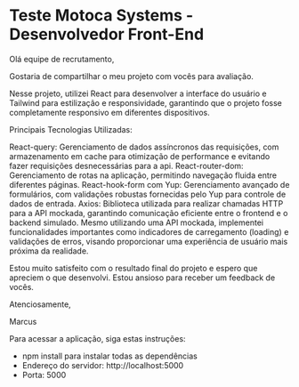 # Teste Motoca Systems - Desenvolvedor Front-End

Olá equipe de recrutamento,

Gostaria de compartilhar o meu projeto com vocês para avaliação.

Nesse projeto, utilizei React para desenvolver a interface do usuário e Tailwind para estilização e responsividade, garantindo que o projeto fosse completamente responsivo em diferentes dispositivos.

Principais Tecnologias Utilizadas:

React-query: Gerenciamento de dados assíncronos das requisições, com armazenamento em cache para otimização de performance e evitando fazer requisições desnecessárias para a api.
React-router-dom: Gerenciamento de rotas na aplicação, permitindo navegação fluida entre diferentes páginas.
React-hook-form com Yup: Gerenciamento avançado de formulários, com validações robustas fornecidas pelo Yup para controle de dados de entrada.
Axios: Biblioteca utilizada para realizar chamadas HTTP para a API mockada, garantindo comunicação eficiente entre o frontend e o backend simulado.
Mesmo utilizando uma API mockada, implementei funcionalidades importantes como indicadores de carregamento (loading) e validações de erros, visando proporcionar uma experiência de usuário mais próxima da realidade.

Estou muito satisfeito com o resultado final do projeto e espero que apreciem o que desenvolvi. Estou ansioso para receber um feedback de vocês.

Atenciosamente,

Marcus

Para acessar a aplicação, siga estas instruções:

- npm install para instalar todas as dependências
- Endereço do servidor: http://localhost:5000
- Porta: 5000
